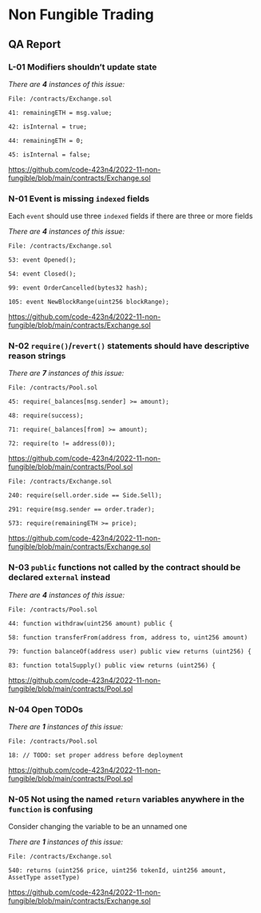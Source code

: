 # Non Fungible Trading

## QA Report

### L-01 Modifiers shouldn’t update state

_There are **4** instances of this issue:_

```solidity
File: /contracts/Exchange.sol

41: remainingETH = msg.value;

42: isInternal = true;

44: remainingETH = 0;

45: isInternal = false;
```

https://github.com/code-423n4/2022-11-non-fungible/blob/main/contracts/Exchange.sol

### N-01 Event is missing `indexed` fields

Each `event` should use three `indexed` fields if there are three or more fields

_There are **4** instances of this issue:_

```solidity
File: /contracts/Exchange.sol

53: event Opened();

54: event Closed();

99: event OrderCancelled(bytes32 hash);

105: event NewBlockRange(uint256 blockRange);
```

https://github.com/code-423n4/2022-11-non-fungible/blob/main/contracts/Exchange.sol

### N-02 `require()`/`revert()` statements should have descriptive reason strings

_There are **7** instances of this issue:_

```solidity
File: /contracts/Pool.sol

45: require(_balances[msg.sender] >= amount);

48: require(success);

71: require(_balances[from] >= amount);

72: require(to != address(0));
```

https://github.com/code-423n4/2022-11-non-fungible/blob/main/contracts/Pool.sol

```solidity
File: /contracts/Exchange.sol

240: require(sell.order.side == Side.Sell);

291: require(msg.sender == order.trader);

573: require(remainingETH >= price);
```

https://github.com/code-423n4/2022-11-non-fungible/blob/main/contracts/Exchange.sol

### N-03 `public` functions not called by the contract should be declared `external` instead

_There are **4** instances of this issue:_

```solidity
File: /contracts/Pool.sol

44: function withdraw(uint256 amount) public {

58: function transferFrom(address from, address to, uint256 amount)

79: function balanceOf(address user) public view returns (uint256) {

83: function totalSupply() public view returns (uint256) {
```

https://github.com/code-423n4/2022-11-non-fungible/blob/main/contracts/Pool.sol

### N-04 Open TODOs

_There are **1** instances of this issue:_

```solidity
File: /contracts/Pool.sol

18: // TODO: set proper address before deployment
```

https://github.com/code-423n4/2022-11-non-fungible/blob/main/contracts/Pool.sol

### N-05 Not using the named `return` variables anywhere in the `function` is confusing

Consider changing the variable to be an unnamed one

_There are **1** instances of this issue:_

```solidity
File: /contracts/Exchange.sol

540: returns (uint256 price, uint256 tokenId, uint256 amount, AssetType assetType)
```

https://github.com/code-423n4/2022-11-non-fungible/blob/main/contracts/Exchange.sol
